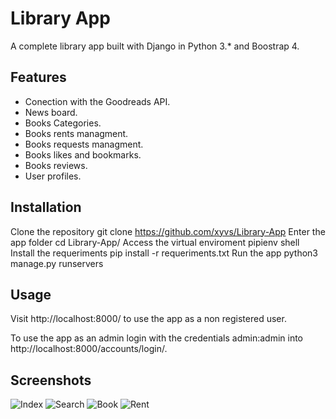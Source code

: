 # Library App

A complete library app built with Django in Python 3.* and Boostrap 4.

## Features

- Conection with the Goodreads API.
- News board.
- Books Categories.
- Books rents managment.
- Books requests managment.
- Books likes and bookmarks.
- Books reviews.
- User profiles.

## Installation

Clone the repository
    git clone https://github.com/xyvs/Library-App
Enter the app folder
	cd Library-App/
Access the virtual enviroment
    pipienv shell
Install the requeriments
    pip install -r requeriments.txt
Run the app
    python3 manage.py runservers

## Usage

Visit http://localhost:8000/ to use the app as a non registered user.

To use the app as an admin login with the credentials admin:admin into http://localhost:8000/accounts/login/.

## Screenshots

![Index](https://i.imgur.com/JYZ7nyH.png)
![Search](https://i.imgur.com/BmdqqGG.png)
![Book](https://i.imgur.com/wdNTwJW.png)
![Rent](https://i.imgur.com/93ZaYxv.png)
